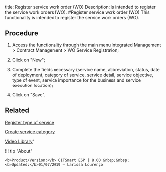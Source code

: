 title: Register service work order (WO)
Description: Is intended to register the service work orders (WO).
#Register service work order (WO)
This functionality is intended to register the service work orders (WO).

Procedure
-------------

1.  Access the functionality through the main menu Integrated Management \>
    Contract Management \> WO Service Registration;

2.  Click on "New";

3.  Complete the fields necessary (service name, abbreviation, status, date of
    deployment, category of service, service detail, service objective, type of
    event, service importance for the business and service execution location);

4.  Click on "Save".

Related
-----------

[Register type of service](https://docs-dev.citsmart.com/en/site/citsmart-esp-8/5-processes/portfolio-and-catalog/configuration/register-type-of-service.html)

[Create service category](https://docs-dev.citsmart.com/en/site/citsmart-esp-8/5-processes/portfolio-and-catalog/configuration/create-service-category.html)

<i class='fa fa-youtube-play  fa-2x' style='color:#97ce17;vertical-align: middle;'> </i> [Video Library](https://www.youtube.com/playlist?list=PLB5qK2uzf2ROEeoHh3EbsZJxjr9hJSLIV)'

!!! tip "About"

    <b>Product/Version:</b> CITSmart ESP | 8.00 &nbsp;&nbsp;
    <b>Updated:</b>01/07/2019 – Larissa Lourenço
